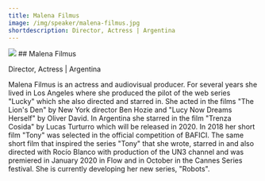 ```yaml
---
title: Malena Filmus
image: /img/speaker/malena-filmus.jpg
shortdescription: Director, Actress | Argentina
---
```

<img src="/img/speaker/malena-filmus.jpg">
## Malena Filmus

Director, Actress | Argentina

Malena Filmus is an actress and audiovisual producer. For several years she lived in Los Angeles where she produced the pilot of the web series "Lucky" which she also directed and starred in. She acted in the films "The Lion's Den" by New York director Ben Hozie and "Lucy Now Dreams Herself" by Oliver David. In Argentina she starred in the film "Trenza Cosida" by Lucas Turturro which will be released in 2020. In 2018 her short film "Tony" was selected in the official competition of BAFICI. The same short film that inspired the series "Tony" that she wrote, starred in and also directed with Rocío Blanco with production of the UN3 channel and was premiered in January 2020 in Flow and in October in the Cannes Series festival. She is currently developing her new series, "Robots".